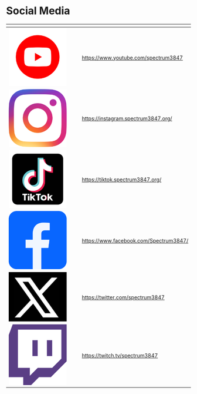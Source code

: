 # Social Media



<table data-card-size="large" data-view="cards"><thead><tr><th align="center"></th><th data-hidden></th><th data-hidden></th><th data-hidden data-card-target data-type="content-ref"></th></tr></thead><tbody><tr><td align="center"><img src=".gitbook/assets/image (38).png" alt="" data-size="original"></td><td></td><td></td><td><a href="https://www.youtube.com/spectrum3847">https://www.youtube.com/spectrum3847</a></td></tr><tr><td align="center"><img src=".gitbook/assets/image (33).png" alt="" data-size="original"></td><td></td><td></td><td><a href="https://instagram.spectrum3847.org/">https://instagram.spectrum3847.org/</a></td></tr><tr><td align="center"><img src=".gitbook/assets/image (34).png" alt="" data-size="original"></td><td></td><td></td><td><a href="https://tiktok.spectrum3847.org/">https://tiktok.spectrum3847.org/</a></td></tr><tr><td align="center"><img src=".gitbook/assets/image (36).png" alt="" data-size="original"></td><td></td><td></td><td><a href="https://www.facebook.com/Spectrum3847/">https://www.facebook.com/Spectrum3847/</a></td></tr><tr><td align="center"><img src=".gitbook/assets/image (2).png" alt="" data-size="original"></td><td></td><td></td><td><a href="https://twitter.com/spectrum3847">https://twitter.com/spectrum3847</a></td></tr><tr><td align="center"><img src=".gitbook/assets/image (51).png" alt="" data-size="original"></td><td></td><td></td><td><a href="https://twitch.tv/spectrum3847">https://twitch.tv/spectrum3847</a></td></tr></tbody></table>
